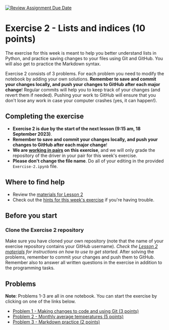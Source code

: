 [![Review Assignment Due Date](https://classroom.github.com/assets/deadline-readme-button-24ddc0f5d75046c5622901739e7c5dd533143b0c8e959d652212380cedb1ea36.svg)](https://classroom.github.com/a/dGeiWKYS)
# Exercise 2 - Lists and indices (10 points)

The exercise for this week is meant to help you better understand lists in Python, and practice saving changes to your files using Git and GitHub. You will also get to practice the Markdown syntax. 

Exercise 2 consists of 3 problems. For each problem you need to modify the notebook by adding your own solutions. **Remember to save and commit your changes locally, and push your changes to GitHub after each major change**! Regular commits will help you to keep track of your changes (and revert them if needed). Pushing your work to GitHub will ensure that you don't lose any work in case your computer crashes (yes, it can happen!).

## Completing the exercise

- **Exercise 2 is due by the start of the next lesson (9:15 am, 18 September 2023)**.
- **Remember to save and commit your changes locally, and push your changes to GitHub after each major change**!
- **We are [working in pairs](https://geo-python-site.readthedocs.io/en/latest/lessons/L2/why-pairs.html) on this exercise**, and we will only grade the repository of the driver in your pair for this week's exercise.
- **Please don't change the file name**. Do all of your editing in the provided `Exercise-2.ipynb` file. 

## Where to find help

- Review the [materials for Lesson 2](https://geo-python-site.readthedocs.io/en/latest/lessons/L2/overview.html)
- Check out the [hints for this week's exercise](https://geo-python-site.readthedocs.io/en/latest/lessons/L2/exercise-2.html#exercise-2-hints) if you're having trouble.

## Before you start

### Clone the Exercise 2 repository

Make sure you have cloned your own repository (note that the name of your exercise repository contains your GitHub username).
*Check the [Lesson 2 materials](https://geo-python-site.readthedocs.io/en/latest/lessons/L2/git-basics.html#preparations) for instructions on how to use to get started.*
After solving the problems, remember to commit your changes and push them to GitHub.
Remember also to answer all written questions in the exercise in addition to the programming tasks.

## Problems

**Note**: Problems 1-3 are all in one notebook. You can start the exercise by clicking on one of the links below.

 - [Problem 1 - Making changes to code and using Git (3 points)](Exercise-2.ipynb)
 - [Problem 2 - Monthly average temperatures (5 points)](Exercise-2.ipynb)
 - [Problem 3 - Markdown practice (2 points)](Exercise-2.ipynb)

